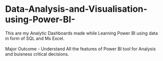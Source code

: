 # Data-Analysis-and-Visualisation-using-Power-BI-                                                                                                                            
This are my Analytic Dashboards made while Learning Power BI using data in form of SQL and Ms Excel.<br><br>
Major Outcome - Understand All the features of Power BI tool for Analysis and buisness critical decisions.

